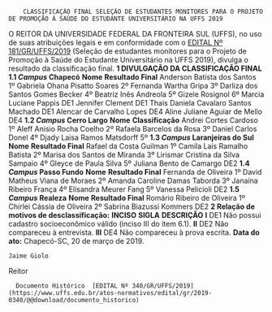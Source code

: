         CLASSIFICAÇÃO FINAL SELEÇÃO DE ESTUDANTES MONITORES PARA O PROJETO DE PROMOÇÃO À SAÚDE DO ESTUDANTE UNIVERSITÁRIO NA UFFS 2019  

 O REITOR DA UNIVERSIDADE FEDERAL DA FRONTEIRA SUL (UFFS), no uso de suas atribuições legais e em conformidade com o [EDITAL Nº 181/GR/UFFS/2019](https://www.uffs.edu.br/atos-normativos/edital/gr/2019-0181) (Seleção de estudantes monitores para o Projeto de Promoção à Saúde do Estudante Universitário na UFFS 2019), divulga o resultado da classificação final.  **1 DIVULGAÇÃO DA CLASSIFICAÇÃO FINAL** **1.1 *Campus*  Chapecó**     **Nome**   **Resultado Final**     Anderson Batista dos Santos   1º     Gabriela Ohana Pisatto Soares   2º     Fernanda Wartha Gripa   3º     Darliza dos Santos Gomes Becker   4º     Beatriz Inês Andreola   5º     Gizele Rosignol   6º     Marcia Luciane Pappis   DE1     Jennifer Clement   DE1     Thais Daniela Cavalaro Santos Machado   DE1     Alencar de Carvalho Lopes   DE4     Aline Juliane Aguiar de Mello   DE4     **1.2 *Campus*  Cerro Largo**     **Nome**   **Classificação**     Andrei Cortes Cardoso   1º     Aleff Anisio Rocha Coelho   2º     Rafaela Barcelos da Rosa   3º     Daniel Carlos Donel   4º     Djady Laisa Ramos Matsdorff   5º     **1.3 *Campus*  Laranjeiras do Sul**     **Nome**   **Resultado Final**     Rafael da Costa Guilman   1º     Camila Lais Ramalho Batista   2º     Marisa dos Santos de Miranda   3º     Lirismar Cristina da Silva Sampaio   4º     Gleyce de Paula Silva   5º     Juliana Bento de Camargo   DE2     **1.4 *Campus*  Passo Fundo**     **Nome**   **Resultado Final**     Fernanda de Oliveira   1º     David Matheus Viana de Moraes   2º     Amanda Caroline Damas Taborda   3º     Janaína Ribeiro França   4º     Elisandra Meurer Fang   5º     Vanessa Pelicioli   DE2     **1.5 *Campus*  Realeza**     **Nome**   **Resultado Final**     Romário Ribeiro de Oliveira   1º     Chirlei Cássia de Oliveira   2º     Sabrina Biazussi Kommers   DE2      **2 Relação de motivos de desclassificação:**      **INCISO**   **SIGLA**   **DESCRIÇÃO**     **I**   DE1   Não possui cadastro socioeconômico válido (inciso III do item 6.1).     **II**   DE2   Não compareceu à entrevista.     **III**   DE4   Não compareceu à prova escrita.          **Data do ato:** Chapecó-SC, 20 de março de 2019.   
 

    Jaime Giolo   
 Reitor 

      Documento Histórico  [EDITAL Nº 340/GR/UFFS/2019](https://www.uffs.edu.br/atos-normativos/edital/gr/2019-0340/@@download/documento_historico)     
      